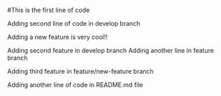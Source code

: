 #This is the first line of code

Adding second line of code in develop branch

Adding a new feature is very cool!!

Adding second feature in develop branch
Adding another line in feature branch

Adding third feature in feature/new-feature branch

Adding another line of code in README.md file
